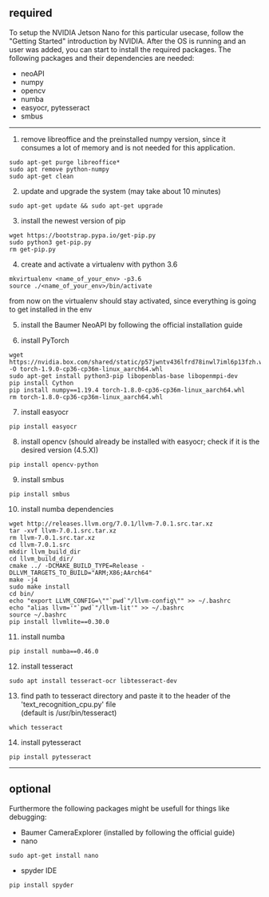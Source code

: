 ## required

To setup the NVIDIA Jetson Nano for this particular usecase, follow the "Getting Started" introduction by NVIDIA.
After the OS is running and an user was added, you can start to install the required packages.
The following packages and their dependencies are needed:
* neoAPI
* numpy
* opencv
* numba
* easyocr, pytesseract
* smbus
---
1. remove libreoffice and the preinstalled numpy version, since it consumes a lot of memory and is not needed for this application.
~~~
sudo apt-get purge libreoffice*
sudo apt remove python-numpy
sudo apt-get clean
~~~
2. update and upgrade the system (may take about 10 minutes)
~~~
sudo apt-get update && sudo apt-get upgrade
~~~
3. install the newest version of pip
~~~
wget https://bootstrap.pypa.io/get-pip.py
sudo python3 get-pip.py
rm get-pip.py
~~~
4. create and activate a virtualenv with python 3.6
~~~
mkvirtualenv <name_of_your_env> -p3.6
source ./<name_of_your_env>/bin/activate
~~~
from now on the virtualenv should stay activated, since everything is going to get installed in the env

5. install the Baumer NeoAPI by following the official installation guide

6. install PyTorch
~~~
wget https://nvidia.box.com/shared/static/p57jwntv436lfrd78inwl7iml6p13fzh.whl -O torch-1.9.0-cp36-cp36m-linux_aarch64.whl
sudo apt-get install python3-pip libopenblas-base libopenmpi-dev 
pip install Cython
pip install numpy==1.19.4 torch-1.8.0-cp36-cp36m-linux_aarch64.whl
rm torch-1.8.0-cp36-cp36m-linux_aarch64.whl
~~~
7. install easyocr
~~~
pip install easyocr
~~~
8. install opencv (should already be installed with easyocr; check if it is the desired version (4.5.X))
~~~
pip install opencv-python
~~~
9. install smbus
~~~
pip install smbus
~~~
10. install numba dependencies
~~~
wget http://releases.llvm.org/7.0.1/llvm-7.0.1.src.tar.xz
tar -xvf llvm-7.0.1.src.tar.xz
rm llvm-7.0.1.src.tar.xz
cd llvm-7.0.1.src
mkdir llvm_build_dir
cd llvm_build_dir/
cmake ../ -DCMAKE_BUILD_TYPE=Release -DLLVM_TARGETS_TO_BUILD="ARM;X86;AArch64"
make -j4
sudo make install
cd bin/
echo "export LLVM_CONFIG=\""`pwd`"/llvm-config\"" >> ~/.bashrc
echo "alias llvm='"`pwd`"/llvm-lit'" >> ~/.bashrc
source ~/.bashrc
pip install llvmlite==0.30.0
~~~
11. install numba
~~~
pip install numba==0.46.0
~~~
12. install tesseract
~~~
sudo apt install tesseract-ocr libtesseract-dev
~~~
13. find path to tesseract directory and paste it to the header of the 'text_recognition_cpu.py' file\
(default is /usr/bin/tesseract)
~~~
which tesseract
~~~
14. install pytesseract
~~~
pip install pytesseract
~~~
---
## optional

Furthermore the following packages might be usefull for things like debugging:
* Baumer CameraExplorer (installed by following the official guide)
* nano
~~~
sudo apt-get install nano
~~~
* spyder IDE
~~~
pip install spyder
~~~
